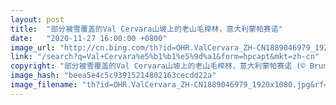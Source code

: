```yaml
---
layout: post
title:  "部分被雪覆盖的Val Cervara山坡上的老山毛榉林，意大利蒙帕赛诺"
date:   "2020-11-27 16:00:00 +0800"
image_url: "http://cn.bing.com/th?id=OHR.ValCervara_ZH-CN1889046979_1920x1080.jpg&rf=LaDigue_1920x1080.jpg&pid=hp"
link: "/search?q=Val+Cervara%e5%b1%b1%e5%9d%a1&form=hpcapt&mkt=zh-cn"
copyright: "部分被雪覆盖的Val Cervara山坡上的老山毛榉林，意大利蒙帕赛诺 (© Bruno D'Amicis/Minden Pictures)"
image_hash: "beea5e4c5c93915214802163cecdd22a"
image_filename: "th?id=OHR.ValCervara_ZH-CN1889046979_1920x1080.jpg&rf=LaDigue_1920x1080.jpg&pid=hp"
---
```

